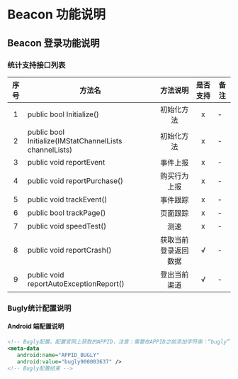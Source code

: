 # Beacon 功能说明

## Beacon 登录功能说明

### 统计支持接口列表

| 序号 | 方法名 | 方法说明 | 是否支持 | 备注 |
| :--: | -- |:-------: | :-----: | -- |
| 1 | public bool Initialize() | 初始化方法 | x | - |
| 2 | public bool Initialize(IMStatChannelLists channelLists)  | 初始化方法 | x | - |
| 3 | public void reportEvent | 事件上报 | x | - |
| 4 | public void reportPurchase() | 购买行为上报 | x | - |
| 5 | public void trackEvent() | 事件跟踪 | x | - |
| 6 | public bool trackPage() | 页面跟踪 | x | - |
| 7 | public void speedTest() | 测速 | x | - |
| 8 | public void reportCrash() | 获取当前登录返回数据 | √ | - | 
| 9 | public void reportAutoExceptionReport() | 登出当前渠道 | √ | - |


### Bugly统计配置说明

 #### Android 端配置说明
 ``` xml
 <!-- Bugly配置，配置官网上获取的APPID，注意：需要在APPID之前添加字符串：“bugly”--> 
<meta-data
    android:name="APPID_BUGLY"
    android:value="bugly900003637" /> 
<!-- Bugly配置结束 -->
 ```